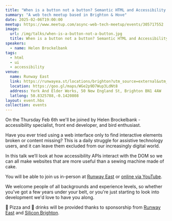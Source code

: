 ```yaml
---
title: "When is a button not a button? Semantic HTML and Accessibility APIs"
summary: "A web tech meetup based in Brighton & Hove"
date: 2025-02-06T19:00:00
meetup: https://www.meetup.com/async-web-tech-meetup/events/305717552
image:
  url: /img/talks/when-is-a-button-not-a-button.jpg
  title: When is a button not a button? Semantic HTML and Accessibility APIs
speakers:
  - name: Helen Brockelbank
tags:
  - html
  - ui
  - accessibility
venue:
  name: Runway East
  link: https://runwayea.st/locations/brighton?utm_source=external&utm_medium=event&utm_campaign=sponsorship
  location: https://goo.gl/maps/WGe2p9D7Wup3LdNt8
  address: York And Elder Works, 50 New England St, Brighton BN1 4AW
  latlong: 50.8325788,-0.1420808
layout: event.hbs
collection: events
---
```


On the Thursday Feb 6th we'll be joined by Helen Brockelbank - accessibility specialist, front end developer, and bird enthusiast.

Have you ever tried using a web interface only to find interactive elements broken or content missing? This is a daily struggle for assistive technology users, and it can leave them excluded from our increasingly digital world.

In this talk we’ll look at how accessibility APIs interact with the DOM so we can all make websites that are more useful than a sewing machine made of cake.

You will be able to join us in-person at [Runway East](https://runwayea.st/locations/brighton?utm_source=external&utm_medium=event&utm_campaign=sponsorship) or [online via YouTube](https://www.youtube.com/watch?v=9fU8YuQrLLM).

We welcome people of all backgrounds and experience levels, so whether you've got a few years under your belt, or you're just starting to look into development we'd love to have you along.

🍕 Pizza and 🍻 drinks will be provided thanks to sponsorship from [Runway East](https://runwayea.st/locations/brighton?utm_source=external&utm_medium=event&utm_campaign=sponsorship) and [Silicon Brighton](https://siliconbrighton.com/).
